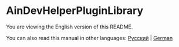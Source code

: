# AinDevHelperPluginLibrary

You are viewing the English version of this README.

You can also read this manual in other languages: [Русский](README-ru.md) | [German](README-de.md)